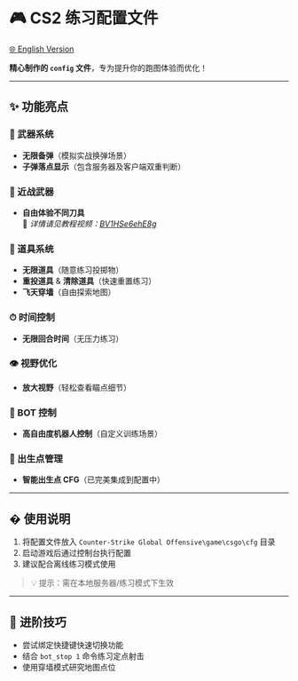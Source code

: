 # 🎮 CS2 练习配置文件

[🌐 English Version](README_EN.md)

**精心制作的 `config` 文件**，专为提升你的跑图体验而优化！  

---

## ✨ 功能亮点

### 🔫 武器系统
- **无限备弹**（模拟实战换弹场景）
- **子弹落点显示**（包含服务器及客户端双重判断）

### 🔪 近战武器
- **自由体验不同刀具**  
  📌 *详情请见教程视频：[BV1HSe6ehE8g](https://www.bilibili.com/video/BV1HSe6ehE8g)*

### 🧨 道具系统
- **无限道具**（随意练习投掷物）
- **重投道具** & **清除道具**（快速重置练习）
- **飞天穿墙**（自由探索地图）

### ⏱ 时间控制
- **无限回合时间**（无压力练习）

### 👁 视野优化
- **放大视野**（轻松查看瞄点细节）

### 🤖 BOT 控制
- **高自由度机器人控制**（自定义训练场景）

### 🏁 出生点管理
- **智能出生点 CFG**（已完美集成到配置中）

---

## � 使用说明
1. 将配置文件放入 `Counter-Strike Global Offensive\game\csgo\cfg` 目录
2. 启动游戏后通过控制台执行配置
3. 建议配合离线练习模式使用

> 💡 提示：需在本地服务器/练习模式下生效

---

## 🌟 进阶技巧
- 尝试绑定快捷键快速切换功能
- 结合 `bot_stop 1` 命令练习定点射击
- 使用穿墙模式研究地图点位
